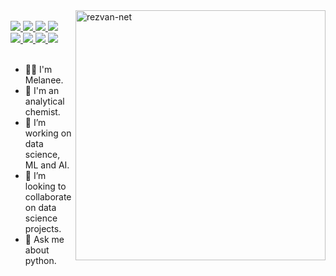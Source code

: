 

<img src="https://github.com/rezvan-net/rezvan-net/blob/main/data%20analysis.png" align="right" alt="rezvan-net" width="400" height="400">



<div align="left">

<br>
<a href="https://www.youtube.com/channel/UC9JV4rRUNXCBgGpNdwK7-Ww">
    <img src="https://img.shields.io/badge/YouTube-FF0000?style=for-the-badge&logo=youtube&logoColor=white" />
</a>    
    
    
<a href="http://melanee-melanee.medium.com">
    <img src="https://img.shields.io/badge/Medium-E0E0E0?style=for-the-badge&logo=medium&logoColor=black" />
</a>

<a href="https://www.linkedin.com/in/melanee-melanee/">
    <img src="https://img.shields.io/badge/linkedin-%230077B5.svg?&style=for-the-badge&logo=linkedin&logoColor=white" />
</a>

<a href="https://stackoverflow.com/users/14627974/melanee?tab=profile">
    <img src="https://img.shields.io/badge/Stack_Overflow-FE7A16?style=for-the-badge&logo=stack-overflow&logoColor=white" />
</a>

 <br> 
    
<a href="https://instagram.com/melanee_net?utm_medium=copy_link">
    <img src="https://img.shields.io/badge/Instagram-FF1493?style=for-the-badge&logo=instahram&logoColor=white" />
</a>
    
 <a href="https://twitter.com/Melanee_Melanee">
   <img src="https://img.shields.io/badge/Twitter-1DA1F2?style=for-the-badge&logo=twitter&logoColor=white" />
</a>
    
 <a href="https://play.google.com/store/apps/dev?id=5021669729174204967">
   <img src="https://img.shields.io/badge/GooglePlay-00FF00?style=for-the-badge&logo=googleplay&logoColor=white" />
</a>   

 <a href="https://scholar.google.com/citations?user=Mp6clUgAAAAJ&hl=en">
   <img src="https://img.shields.io/badge/GoogleScholar-808080?style=for-the-badge&logo=googlescholar&logoColor=white" />
</a>  

</div>


<br>


- 👩‍💻 I'm Melanee.
- 💊 I'm an analytical chemist.
- 🔭 I’m working on data science, ML and AI.
- 👯 I’m looking to collaborate on data science projects.
- 💬 Ask me about python.
<!-- - 📫 How to reach me: ... -->
<!-- - 😄 Pronouns: ...
- ⚡ Fun fact: ...
<!-- - 🤔 I’m looking for help with ... -->

<!--
**rezvan-net/rezvan-net** is a ✨ _special_ ✨ repository because its `README.md` (this file) appears on your GitHub profile.




